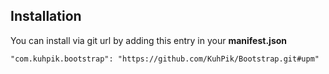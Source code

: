 ## Installation
You can install via git url by adding this entry in your **manifest.json**
```
"com.kuhpik.bootstrap": "https://github.com/KuhPik/Bootstrap.git#upm"
```
